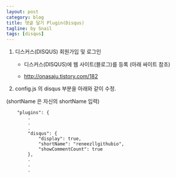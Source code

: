 ```yaml
---
layout: post
category: blog
title: 댓글 달기 Plugin(Disqus)
tagline: by Snail
tags: [disqus]
---
```


1. 디스커스(DISQUS) 회원가입 및 로그인

    * 디스커스(DISQUS)에 웹 사이트(블로그)를 등록 (아래 싸이트 참조)

    * http://onasaju.tistory.com/182

2. config.js 의 disqus 부분을 아래와 같이 수정.

(shortName 은 자신의 shortName 입력)

~~~~~~~~
    "plugins": {
        .
        .
        .
        "disqus": {
            "display": true,
            "shortName": "reneezllgithubio",
            "showCommentCount": true
        },
        .
        .
        .
~~~~~~~~
